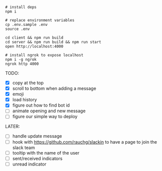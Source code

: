 ```
# install deps
npm i

# replace environment variables
cp .env.sample .env
source .env

cd client && npm run build
cd server && npm run build && npm run start
open http://localhost:4000

# install ngrok to expose localhost
npm i -g ngrok
ngrok http 4000
```

TODO:
- [x] copy at the top
- [x] scroll to bottom when adding a message
- [x] emoji
- [x] load history
- [x] figure out how to find bot id
- [ ] animate opening and new message
- [ ] figure our simple way to deploy

LATER:
- [ ] handle update message
- [ ] hook with https://github.com/rauchg/slackin to have a page to join the slack team
- [ ] tooltip with the name of the user
- [ ] sent/received indicators
- [ ] unread indicator
